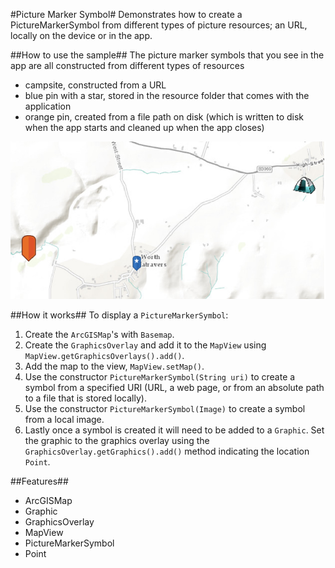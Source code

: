 #Picture Marker Symbol#
Demonstrates how to create a PictureMarkerSymbol from different types of picture resources; an URL, locally on the device or in the app.

##How to use the sample##
The picture marker symbols that you see in the app are all constructed from different types of resources
  - campsite,  constructed from a URL
  - blue pin with a star, stored in the resource folder that comes with the application
  - orange pin, created from a file path on disk (which is written to disk when the app starts and cleaned up when the app closes)

![](PictureMarkerSymbol.png)

##How it works##
 To display a `PictureMarkerSymbol`:

1. Create the `ArcGISMap`'s with `Basemap`.
2. Create the `GraphicsOverlay` and add it to the `MapView` using `MapView.getGraphicsOverlays().add()`.
3. Add the map to the view, `MapView.setMap()`. 
4. Use the constructor `PictureMarkerSymbol(String uri)` to create a symbol from a specified URI (URL, a web page, or from an absolute path to a file that is stored locally).
5. Use the constructor `PictureMarkerSymbol(Image)` to create a symbol from a local image. 
6. Lastly once a symbol is created it will need to be added to a `Graphic`. Set the graphic to the graphics overlay using the `GraphicsOverlay.getGraphics().add()` method indicating the location `Point`.

##Features##
- ArcGISMap
- Graphic
- GraphicsOverlay
- MapView
- PictureMarkerSymbol
- Point
 
